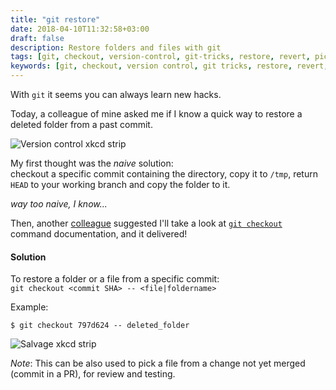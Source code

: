 ```yaml
---
title: "git restore"
date: 2018-04-10T11:32:58+03:00
draft: false
description: Restore folders and files with git
tags: [git, checkout, version-control, git-tricks, restore, revert, pick]
keywords: [git, checkout, version control, git tricks, restore, revert, pick]
---
```

With `git` it seems you can always learn new hacks.

Today, a colleague of mine asked me if I know a quick way to restore a deleted folder from a past commit.

![Version control xkcd strip](/images/vc-xkcd.jpg)

My first thought was the _naive_ solution:     
checkout a specific commit containing the directory, copy it to `/tmp`, return `HEAD` to your working branch and copy the folder to it.

_way too naive, I know..._

Then, another [colleague](https://twitter.com/Idan_Co?lang=en) suggested I'll take a look at [`git checkout`](https://git-scm.com/docs/git-checkout) command documentation, and it
delivered!

#### Solution

To restore a folder or a file from a specific commit:    
`git checkout <commit SHA> -- <file|foldername>`

Example:

```shell
$ git checkout 797d624 -- deleted_folder
```

![Salvage xkcd strip](/images/salvage-xkcd.png)

*Note*: This can be also used to pick a file from a change not yet merged (commit in a PR), for review and testing.
